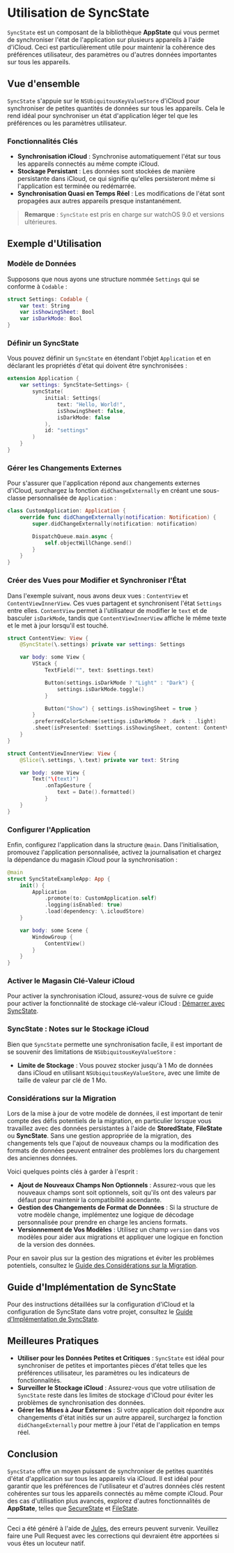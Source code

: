 # Utilisation de SyncState

`SyncState` est un composant de la bibliothèque **AppState** qui vous permet de synchroniser l'état de l'application sur plusieurs appareils à l'aide d'iCloud. Ceci est particulièrement utile pour maintenir la cohérence des préférences utilisateur, des paramètres ou d'autres données importantes sur tous les appareils.

## Vue d'ensemble

`SyncState` s'appuie sur le `NSUbiquitousKeyValueStore` d'iCloud pour synchroniser de petites quantités de données sur tous les appareils. Cela le rend idéal pour synchroniser un état d'application léger tel que les préférences ou les paramètres utilisateur.

### Fonctionnalités Clés

- **Synchronisation iCloud** : Synchronise automatiquement l'état sur tous les appareils connectés au même compte iCloud.
- **Stockage Persistant** : Les données sont stockées de manière persistante dans iCloud, ce qui signifie qu'elles persisteront même si l'application est terminée ou redémarrée.
- **Synchronisation Quasi en Temps Réel** : Les modifications de l'état sont propagées aux autres appareils presque instantanément.

> **Remarque** : `SyncState` est pris en charge sur watchOS 9.0 et versions ultérieures.

## Exemple d'Utilisation

### Modèle de Données

Supposons que nous ayons une structure nommée `Settings` qui se conforme à `Codable` :

```swift
struct Settings: Codable {
    var text: String
    var isShowingSheet: Bool
    var isDarkMode: Bool
}
```

### Définir un SyncState

Vous pouvez définir un `SyncState` en étendant l'objet `Application` et en déclarant les propriétés d'état qui doivent être synchronisées :

```swift
extension Application {
    var settings: SyncState<Settings> {
        syncState(
            initial: Settings(
                text: "Hello, World!",
                isShowingSheet: false,
                isDarkMode: false
            ),
            id: "settings"
        )
    }
}
```

### Gérer les Changements Externes

Pour s'assurer que l'application répond aux changements externes d'iCloud, surchargez la fonction `didChangeExternally` en créant une sous-classe personnalisée de `Application` :

```swift
class CustomApplication: Application {
    override func didChangeExternally(notification: Notification) {
        super.didChangeExternally(notification: notification)

        DispatchQueue.main.async {
            self.objectWillChange.send()
        }
    }
}
```

### Créer des Vues pour Modifier et Synchroniser l'État

Dans l'exemple suivant, nous avons deux vues : `ContentView` et `ContentViewInnerView`. Ces vues partagent et synchronisent l'état `Settings` entre elles. `ContentView` permet à l'utilisateur de modifier le `text` et de basculer `isDarkMode`, tandis que `ContentViewInnerView` affiche le même texte et le met à jour lorsqu'il est touché.

```swift
struct ContentView: View {
    @SyncState(\.settings) private var settings: Settings

    var body: some View {
        VStack {
            TextField("", text: $settings.text)

            Button(settings.isDarkMode ? "Light" : "Dark") {
                settings.isDarkMode.toggle()
            }

            Button("Show") { settings.isShowingSheet = true }
        }
        .preferredColorScheme(settings.isDarkMode ? .dark : .light)
        .sheet(isPresented: $settings.isShowingSheet, content: ContentViewInnerView.init)
    }
}

struct ContentViewInnerView: View {
    @Slice(\.settings, \.text) private var text: String

    var body: some View {
        Text("\(text)")
            .onTapGesture {
                text = Date().formatted()
            }
    }
}
```

### Configurer l'Application

Enfin, configurez l'application dans la structure `@main`. Dans l'initialisation, promouvez l'application personnalisée, activez la journalisation et chargez la dépendance du magasin iCloud pour la synchronisation :

```swift
@main
struct SyncStateExampleApp: App {
    init() {
        Application
            .promote(to: CustomApplication.self)
            .logging(isEnabled: true)
            .load(dependency: \.icloudStore)
    }

    var body: some Scene {
        WindowGroup {
            ContentView()
        }
    }
}
```

### Activer le Magasin Clé-Valeur iCloud

Pour activer la synchronisation iCloud, assurez-vous de suivre ce guide pour activer la fonctionnalité de stockage clé-valeur iCloud : [Démarrer avec SyncState](starting-to-use-syncstate.md).

### SyncState : Notes sur le Stockage iCloud

Bien que `SyncState` permette une synchronisation facile, il est important de se souvenir des limitations de `NSUbiquitousKeyValueStore` :

- **Limite de Stockage** : Vous pouvez stocker jusqu'à 1 Mo de données dans iCloud en utilisant `NSUbiquitousKeyValueStore`, avec une limite de taille de valeur par clé de 1 Mo.

### Considérations sur la Migration

Lors de la mise à jour de votre modèle de données, il est important de tenir compte des défis potentiels de la migration, en particulier lorsque vous travaillez avec des données persistantes à l'aide de **StoredState**, **FileState** ou **SyncState**. Sans une gestion appropriée de la migration, des changements tels que l'ajout de nouveaux champs ou la modification des formats de données peuvent entraîner des problèmes lors du chargement des anciennes données.

Voici quelques points clés à garder à l'esprit :
- **Ajout de Nouveaux Champs Non Optionnels** : Assurez-vous que les nouveaux champs sont soit optionnels, soit qu'ils ont des valeurs par défaut pour maintenir la compatibilité ascendante.
- **Gestion des Changements de Format de Données** : Si la structure de votre modèle change, implémentez une logique de décodage personnalisée pour prendre en charge les anciens formats.
- **Versionnement de Vos Modèles** : Utilisez un champ `version` dans vos modèles pour aider aux migrations et appliquer une logique en fonction de la version des données.

Pour en savoir plus sur la gestion des migrations et éviter les problèmes potentiels, consultez le [Guide des Considérations sur la Migration](migration-considerations.md).

## Guide d'Implémentation de SyncState

Pour des instructions détaillées sur la configuration d'iCloud et la configuration de SyncState dans votre projet, consultez le [Guide d'Implémentation de SyncState](syncstate-implementation.md).

## Meilleures Pratiques

- **Utiliser pour les Données Petites et Critiques** : `SyncState` est idéal pour synchroniser de petites et importantes pièces d'état telles que les préférences utilisateur, les paramètres ou les indicateurs de fonctionnalités.
- **Surveiller le Stockage iCloud** : Assurez-vous que votre utilisation de `SyncState` reste dans les limites de stockage d'iCloud pour éviter les problèmes de synchronisation des données.
- **Gérer les Mises à Jour Externes** : Si votre application doit répondre aux changements d'état initiés sur un autre appareil, surchargez la fonction `didChangeExternally` pour mettre à jour l'état de l'application en temps réel.

## Conclusion

`SyncState` offre un moyen puissant de synchroniser de petites quantités d'état d'application sur tous les appareils via iCloud. Il est idéal pour garantir que les préférences de l'utilisateur et d'autres données clés restent cohérentes sur tous les appareils connectés au même compte iCloud. Pour des cas d'utilisation plus avancés, explorez d'autres fonctionnalités de **AppState**, telles que [SecureState](usage-securestate.md) et [FileState](usage-filestate.md).

---
Ceci a été généré à l'aide de [Jules](https://jules.google), des erreurs peuvent survenir. Veuillez faire une Pull Request avec les corrections qui devraient être apportées si vous êtes un locuteur natif.
